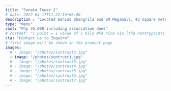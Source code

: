 ```yaml
---
title: "Sonata Tower 2"
# date: 2022-04-17T11:22:16+06:00
description : "Located behind Shangrila and SM Megamall, 43 square meters, 1 bedroom fully furnished"
type: "menu"
cost: "Php 35,000 including association dues"
# costdef: "1 point = 1 value of 1 kilo NFA rice via [the Pantrypoints system](https://pantrypoints.com)"
cta: "Contact us to Inquire"
# first image will be shown in the product page
images:
  # - image: "/photos/suntrust2.jpg"
  - image: "/photos/suntrust1.jpg"
  # - image: "/photos/suntrust3.jpg"    
  # - image: "/photos/suntrust4.jpg"
  # - image: "/photos/suntrust5.jpg"
  # - image: "/photos/suntrust6.jpg"    
  # - image: "/photos/suntrust7.jpg"    
---
```


